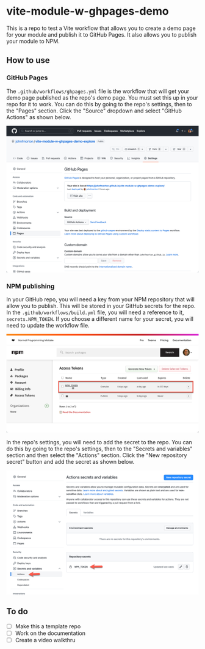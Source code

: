 # vite-module-w-ghpages-demo
This is a repo to test a Vite workflow that allows you to create a demo page for your module and publish it to GitHub Pages. It also allows you to publish your module to NPM.



## How to use

### GitHub Pages

The `.github/workflows/ghpages.yml` file is the workflow that will get your demo page published as the repo's demo page. You must set this up in your repo for it to work. You can do this by going to the repo's settings, then to the "Pages" section. Click the "Source" dropdown and select "GitHub Actions" as shown below.

![GitHub Pages settings](./docs/gh-pages-settings.png)
### NPM publishing

In your GitHub repo, you will need a key from your NPM repository that will allow you to publish. This will be stored in your GitHub secrets for the repo. In the `.github/workflows/build.yml` file, you will need a reference to it, `secrets.NPM_TOKEN`. If you choose a different name for your secret, you will need to update the workflow file.

![NPM Access Tokens](./docs/npm-access-tokens.png)

In the repo's settings, you will need to add the secret to the repo. You can do this by going to the repo's settings, then to the "Secrets and variables" section and then select the "Actions" section. Click the "New repository secret" button and add the secret as shown below.

![GitHub Secrets](./docs/gh-secrets.png)

## To do

- [ ] Make this a template repo
- [ ] Work on the documentation
- [ ] Create a video walkthru
